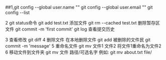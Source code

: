 ##1,git config --global user.name ""
 	git config --global user.email "" 
	git config --list 
	
2 git status命令
	git add test.txt 添加文件
	git rm --cached test.txt 删除暂存区文件
	git commit -m 'first commit' 
	git log 查看提交历史

3 查看修改 git diff 
4 删除文件
    在本地删除文件
    git add 被删除的文件民
    git commit -m 'message'
5 重命名文件
    git mv 文件1 文件2 将文件1重命名为文件2
6 移动文件到文件夹
    git mv 文件 路径/可选名字 例如: git mv about.txt file/